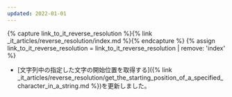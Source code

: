 ```yaml
---
updated: 2022-01-01
---
```

{% capture link_to_it_reverse_resolution %}{% link _it_articles/reverse_resolution/index.md %}{% endcapture %}
{% assign link_to_it_reverse_resolution = link_to_it_reverse_resolution | remove: 'index' %}

- [文字列中の指定した文字の開始位置を取得する]({% link _it_articles/reverse_resolution/get_the_starting_position_of_a_specified_character_in_a_string.md %})を更新しました。